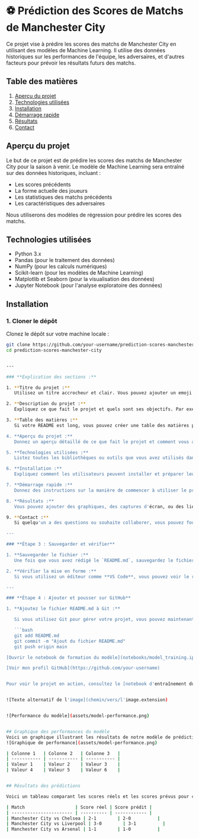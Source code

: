 # ⚽ Prédiction des Scores de Matchs de Manchester City

Ce projet vise à prédire les scores des matchs de Manchester City en utilisant des modèles de Machine Learning. Il utilise des données historiques sur les performances de l'équipe, les adversaires, et d'autres facteurs pour prévoir les résultats futurs des matchs.

## Table des matières

1. [Aperçu du projet](#aperçu-du-projet)
2. [Technologies utilisées](#technologies-utilisées)
3. [Installation](#installation)
4. [Démarrage rapide](#démarrage-rapide)
5. [Résultats](#résultats)
6. [Contact](#contact)

## Aperçu du projet

Le but de ce projet est de prédire les scores des matchs de Manchester City pour la saison à venir. Le modèle de Machine Learning sera entraîné sur des données historiques, incluant :
- Les scores précédents
- La forme actuelle des joueurs
- Les statistiques des matchs précédents
- Les caractéristiques des adversaires

Nous utiliserons des modèles de régression pour prédire les scores des matchs.

## Technologies utilisées

- Python 3.x
- Pandas (pour le traitement des données)
- NumPy (pour les calculs numériques)
- Scikit-learn (pour les modèles de Machine Learning)
- Matplotlib et Seaborn (pour la visualisation des données)
- Jupyter Notebook (pour l'analyse exploratoire des données)

## Installation

### 1. Cloner le dépôt

Clonez le dépôt sur votre machine locale :

```bash
git clone https://github.com/your-username/prediction-scores-manchester-city.git
cd prediction-scores-manchester-city


---

### **Explication des sections :**

1. **Titre du projet :**  
   Utilisez un titre accrocheur et clair. Vous pouvez ajouter un emoji pour le rendre visuellement attrayant. Par exemple, vous avez `# ⚽ Prédiction des Scores de Matchs de Manchester City`.

2. **Description du projet :**  
   Expliquez ce que fait le projet et quels sont ses objectifs. Par exemple, "Ce projet vise à prédire les scores des matchs de Manchester City en utilisant des modèles de Machine Learning..."

3. **Table des matières :**  
   Si votre README est long, vous pouvez créer une table des matières pour permettre une navigation facile. Chaque section sera liée par un `#` qui dirige l'utilisateur vers le contenu.

4. **Aperçu du projet :**  
   Donnez un aperçu détaillé de ce que fait le projet et comment vous allez le mettre en œuvre.

5. **Technologies utilisées :**  
   Listez toutes les bibliothèques ou outils que vous avez utilisés dans le projet (comme `Python`, `Pandas`, `Scikit-learn`, etc.).

6. **Installation :**  
   Expliquez comment les utilisateurs peuvent installer et préparer leur environnement pour faire fonctionner le projet.

7. **Démarrage rapide :**  
   Donnez des instructions sur la manière de commencer à utiliser le projet, comme l'ouverture du notebook Jupyter, l'exécution des scripts, etc.

8. **Résultats :**  
   Vous pouvez ajouter des graphiques, des captures d'écran, ou des liens vers des résultats spécifiques si nécessaire.

9. **Contact :**  
   Si quelqu'un a des questions ou souhaite collaborer, vous pouvez fournir vos informations de contact.

---

### **Étape 3 : Sauvegarder et vérifier**

1. **Sauvegarder le fichier :**  
   Une fois que vous avez rédigé le `README.md`, sauvegardez le fichier.

2. **Vérifier la mise en forme :**  
   Si vous utilisez un éditeur comme **VS Code**, vous pouvez voir le rendu en cliquant sur **Ctrl+Shift+V** (Windows/Linux) ou **Cmd+Shift+V** (Mac) pour prévisualiser la mise en forme du Markdown.

---

### **Étape 4 : Ajouter et pousser sur GitHub**

1. **Ajoutez le fichier README.md à Git :**

   Si vous utilisez Git pour gérer votre projet, vous pouvez maintenant ajouter et pousser le fichier sur votre dépôt GitHub :

   ```bash
   git add README.md
   git commit -m "Ajout du fichier README.md"
   git push origin main

[Ouvrir le notebook de formation du modèle](notebooks/model_training.ipynb)

[Voir mon profil GitHub](https://github.com/your-username)


Pour voir le projet en action, consultez le [notebook d'entraînement du modèle](notebooks/model_training.ipynb) dans le répertoire `notebooks`.


![Texte alternatif de l'image](chemin/vers/l'image.extension)


![Performance du modèle](assets/model-performance.png)


## Graphique des performances du modèle
Voici un graphique illustrant les résultats de notre modèle de prédiction des scores :
![Graphique de performance](assets/model-performance.png)

| Colonne 1   | Colonne 2   | Colonne 3   |
| ----------- | ----------- | ----------- |
| Valeur 1    | Valeur 2    | Valeur 3    |
| Valeur 4    | Valeur 5    | Valeur 6    |


## Résultats des prédictions

Voici un tableau comparant les scores réels et les scores prévus pour certains matchs :

| Match                   | Score réel | Score prédit |
| ----------------------- | ---------- | ------------ |
| Manchester City vs Chelsea | 2-1        | 2-0          |
| Manchester City vs Liverpool | 3-0        | 3-1          |
| Manchester City vs Arsenal | 1-1        | 1-0          |


